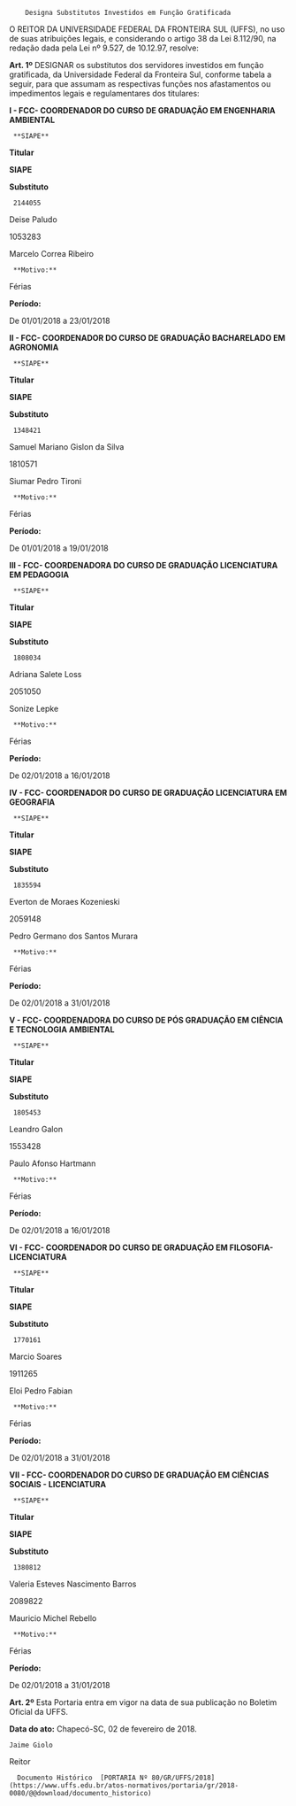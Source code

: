         Designa Substitutos Investidos em Função Gratificada  

O REITOR DA UNIVERSIDADE FEDERAL DA FRONTEIRA SUL (UFFS), no uso de suas atribuições legais, e considerando o artigo 38 da Lei 8.112/90, na redação dada pela Lei nº 9.527, de 10.12.97, resolve:

  

 **Art. 1º** DESIGNAR os substitutos dos servidores investidos em função gratificada, da Universidade Federal da Fronteira Sul, conforme tabela a seguir, para que assumam as respectivas funções nos afastamentos ou impedimentos legais e regulamentares dos titulares:

 **I - FCC- COORDENADOR DO CURSO DE GRADUAÇÃO EM ENGENHARIA AMBIENTAL**

     **SIAPE**

   **Titular**

   **SIAPE**

   **Substituto**

     2144055

   Deise Paludo

   1053283

   Marcelo Correa Ribeiro

     **Motivo:**

   Férias

   **Período:**

   De 01/01/2018 a 23/01/2018

      

 **II - FCC- COORDENADOR DO CURSO DE GRADUAÇÃO BACHARELADO EM AGRONOMIA**

     **SIAPE**

   **Titular**

   **SIAPE**

   **Substituto**

     1348421

   Samuel Mariano Gislon da Silva

   1810571

   Siumar Pedro Tironi

     **Motivo:**

   Férias

   **Período:**

   De 01/01/2018 a 19/01/2018

      

 **III - FCC- COORDENADORA DO CURSO DE GRADUAÇÃO LICENCIATURA EM PEDAGOGIA**

     **SIAPE**

   **Titular**

   **SIAPE**

   **Substituto**

     1808034

   Adriana Salete Loss

   2051050

   Sonize Lepke

     **Motivo:**

   Férias

   **Período:**

   De 02/01/2018 a 16/01/2018

      

 **IV - FCC- COORDENADOR DO CURSO DE GRADUAÇÃO LICENCIATURA EM GEOGRAFIA**

     **SIAPE**

   **Titular**

   **SIAPE**

   **Substituto**

     1835594

   Everton de Moraes Kozenieski

   2059148

   Pedro Germano dos Santos Murara

     **Motivo:**

   Férias

   **Período:**

   De 02/01/2018 a 31/01/2018

      

 **V - FCC- COORDENADORA DO CURSO DE PÓS GRADUAÇÃO EM CIÊNCIA E TECNOLOGIA AMBIENTAL**

     **SIAPE**

   **Titular**

   **SIAPE**

   **Substituto**

     1805453

   Leandro Galon

   1553428

   Paulo Afonso Hartmann

     **Motivo:**

   Férias

   **Período:**

   De 02/01/2018 a 16/01/2018

      

 **VI - FCC- COORDENADOR DO CURSO DE GRADUAÇÃO EM FILOSOFIA- LICENCIATURA**

     **SIAPE**

   **Titular**

   **SIAPE**

   **Substituto**

     1770161

   Marcio Soares

   1911265

   Eloi Pedro Fabian

     **Motivo:**

   Férias

   **Período:**

   De 02/01/2018 a 31/01/2018

      

 **VII - FCC- COORDENADOR DO CURSO DE GRADUAÇÃO EM CIÊNCIAS SOCIAIS - LICENCIATURA**

     **SIAPE**

   **Titular**

   **SIAPE**

   **Substituto**

     1380812

   Valeria Esteves Nascimento Barros

   2089822

   Mauricio Michel Rebello

     **Motivo:**

   Férias

   **Período:**

   De 02/01/2018 a 31/01/2018

      

 **Art. 2º** Esta Portaria entra em vigor na data de sua publicação no Boletim Oficial da UFFS.

   **Data do ato:** Chapecó-SC, 02 de fevereiro de 2018.   
 

    Jaime Giolo   
 Reitor 

      Documento Histórico  [PORTARIA Nº 80/GR/UFFS/2018](https://www.uffs.edu.br/atos-normativos/portaria/gr/2018-0080/@@download/documento_historico)     
      